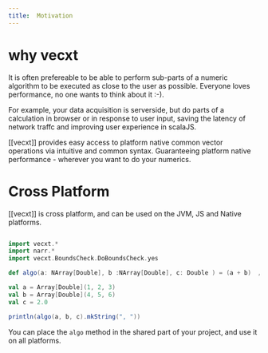 ```yaml
---
title:  Motivation
---
```


# why vecxt

It is often prefereable to be able to perform sub-parts of a numeric algorithm to be executed as close to the user as possible. Everyone loves performance, no one wants to think about it :-).

For example, your data acquisition is serverside, but do parts of a calculation in browser or in response to user input, saving the latency of network traffc and improving user experience in scalaJS.

[[vecxt]] provides easy access to platform native common vector operations via intuitive and common syntax. Guaranteeing platform native performance - wherever you want to do your numerics.

# Cross Platform

[[vecxt]] is cross platform, and can be used on the JVM, JS and Native platforms.

```scala mdoc

import vecxt.*
import narr.*
import vecxt.BoundsCheck.DoBoundsCheck.yes

def algo(a: NArray[Double], b :NArray[Double], c: Double ) = (a + b)  / c

val a = Array[Double](1, 2, 3)
val b = Array[Double](4, 5, 6)
val c = 2.0

println(algo(a, b, c).mkString(", "))

```
You can place the `algo` method in the shared part of your project, and use it on all platforms.